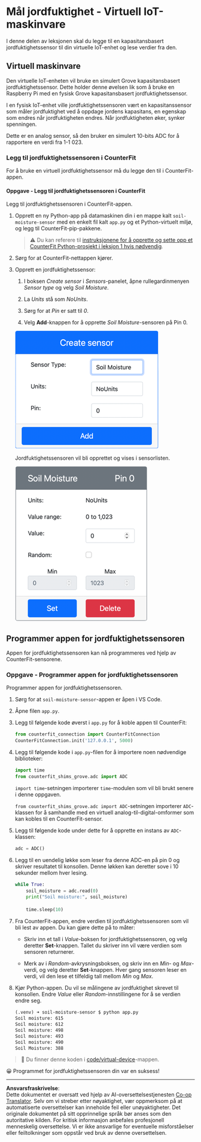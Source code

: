 <!--
CO_OP_TRANSLATOR_METADATA:
{
  "original_hash": "2bf65f162bcebd35fbcba5fd245afac4",
  "translation_date": "2025-08-27T22:27:44+00:00",
  "source_file": "2-farm/lessons/2-detect-soil-moisture/virtual-device-soil-moisture.md",
  "language_code": "no"
}
-->
# Mål jordfuktighet - Virtuell IoT-maskinvare

I denne delen av leksjonen skal du legge til en kapasitansbasert jordfuktighetssensor til din virtuelle IoT-enhet og lese verdier fra den.

## Virtuell maskinvare

Den virtuelle IoT-enheten vil bruke en simulert Grove kapasitansbasert jordfuktighetssensor. Dette holder denne øvelsen lik som å bruke en Raspberry Pi med en fysisk Grove kapasitansbasert jordfuktighetssensor.

I en fysisk IoT-enhet ville jordfuktighetssensoren vært en kapasitanssensor som måler jordfuktighet ved å oppdage jordens kapasitans, en egenskap som endres når jordfuktigheten endres. Når jordfuktigheten øker, synker spenningen.

Dette er en analog sensor, så den bruker en simulert 10-bits ADC for å rapportere en verdi fra 1-1 023.

### Legg til jordfuktighetssensoren i CounterFit

For å bruke en virtuell jordfuktighetssensor må du legge den til i CounterFit-appen.

#### Oppgave - Legg til jordfuktighetssensoren i CounterFit

Legg til jordfuktighetssensoren i CounterFit-appen.

1. Opprett en ny Python-app på datamaskinen din i en mappe kalt `soil-moisture-sensor` med en enkelt fil kalt `app.py` og et Python-virtuelt miljø, og legg til CounterFit-pip-pakkene.

    > ⚠️ Du kan referere til [instruksjonene for å opprette og sette opp et CounterFit Python-prosjekt i leksjon 1 hvis nødvendig](../../../1-getting-started/lessons/1-introduction-to-iot/virtual-device.md).

1. Sørg for at CounterFit-nettappen kjører.

1. Opprett en jordfuktighetssensor:

    1. I boksen *Create sensor* i *Sensors*-panelet, åpne rullegardinmenyen *Sensor type* og velg *Soil Moisture*.

    1. La *Units* stå som *NoUnits*.

    1. Sørg for at *Pin* er satt til *0*.

    1. Velg **Add**-knappen for å opprette *Soil Moisture*-sensoren på Pin 0.

    ![Innstillingene for jordfuktighetssensoren](../../../../../translated_images/counterfit-create-soil-moisture-sensor.35266135a5e0ae68b29a684d7db0d2933a8098b2307d197f7c71577b724603aa.no.png)

    Jordfuktighetssensoren vil bli opprettet og vises i sensorlisten.

    ![Jordfuktighetssensoren opprettet](../../../../../translated_images/counterfit-soil-moisture-sensor.81742b2de0e9de60a3b3b9a2ff8ecc686d428eb6d71820f27a693be26e5aceee.no.png)

## Programmer appen for jordfuktighetssensoren

Appen for jordfuktighetssensoren kan nå programmeres ved hjelp av CounterFit-sensorene.

### Oppgave - Programmer appen for jordfuktighetssensoren

Programmer appen for jordfuktighetssensoren.

1. Sørg for at `soil-moisture-sensor`-appen er åpen i VS Code.

1. Åpne filen `app.py`.

1. Legg til følgende kode øverst i `app.py` for å koble appen til CounterFit:

    ```python
    from counterfit_connection import CounterFitConnection
    CounterFitConnection.init('127.0.0.1', 5000)
    ```

1. Legg til følgende kode i `app.py`-filen for å importere noen nødvendige biblioteker:

    ```python
    import time
    from counterfit_shims_grove.adc import ADC
    ```

    `import time`-setningen importerer `time`-modulen som vil bli brukt senere i denne oppgaven.

    `from counterfit_shims_grove.adc import ADC`-setningen importerer `ADC`-klassen for å samhandle med en virtuell analog-til-digital-omformer som kan kobles til en CounterFit-sensor.

1. Legg til følgende kode under dette for å opprette en instans av `ADC`-klassen:

    ```python
    adc = ADC()
    ```

1. Legg til en uendelig løkke som leser fra denne ADC-en på pin 0 og skriver resultatet til konsollen. Denne løkken kan deretter sove i 10 sekunder mellom hver lesing.

    ```python
    while True:
        soil_moisture = adc.read(0)
        print("Soil moisture:", soil_moisture)
    
        time.sleep(10)
    ```

1. Fra CounterFit-appen, endre verdien til jordfuktighetssensoren som vil bli lest av appen. Du kan gjøre dette på to måter:

    * Skriv inn et tall i *Value*-boksen for jordfuktighetssensoren, og velg deretter **Set**-knappen. Tallet du skriver inn vil være verdien som sensoren returnerer.

    * Merk av i *Random*-avkrysningsboksen, og skriv inn en *Min*- og *Max*-verdi, og velg deretter **Set**-knappen. Hver gang sensoren leser en verdi, vil den lese et tilfeldig tall mellom *Min* og *Max*.

1. Kjør Python-appen. Du vil se målingene av jordfuktighet skrevet til konsollen. Endre *Value* eller *Random*-innstillingene for å se verdien endre seg.

    ```output
    (.venv) ➜ soil-moisture-sensor $ python app.py 
    Soil moisture: 615
    Soil moisture: 612
    Soil moisture: 498
    Soil moisture: 493
    Soil moisture: 490
    Soil Moisture: 388
    ```

> 💁 Du finner denne koden i [code/virtual-device](../../../../../2-farm/lessons/2-detect-soil-moisture/code/virtual-device)-mappen.

😀 Programmet for jordfuktighetssensoren din var en suksess!

---

**Ansvarsfraskrivelse**:  
Dette dokumentet er oversatt ved hjelp av AI-oversettelsestjenesten [Co-op Translator](https://github.com/Azure/co-op-translator). Selv om vi streber etter nøyaktighet, vær oppmerksom på at automatiserte oversettelser kan inneholde feil eller unøyaktigheter. Det originale dokumentet på sitt opprinnelige språk bør anses som den autoritative kilden. For kritisk informasjon anbefales profesjonell menneskelig oversettelse. Vi er ikke ansvarlige for eventuelle misforståelser eller feiltolkninger som oppstår ved bruk av denne oversettelsen.